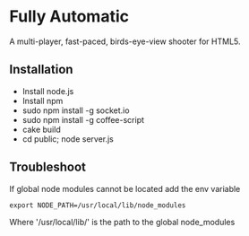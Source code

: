 Fully Automatic
===================

A multi-player, fast-paced, birds-eye-view shooter for HTML5.

Installation
------------
* Install node.js
* Install npm
* sudo npm install -g socket.io
* sudo npm install -g coffee-script
* cake build
* cd public; node server.js

Troubleshoot
------------
If global node modules cannot be located add the env variable

    export NODE_PATH=/usr/local/lib/node_modules

Where '/usr/local/lib/' is the path to the global node\_modules

